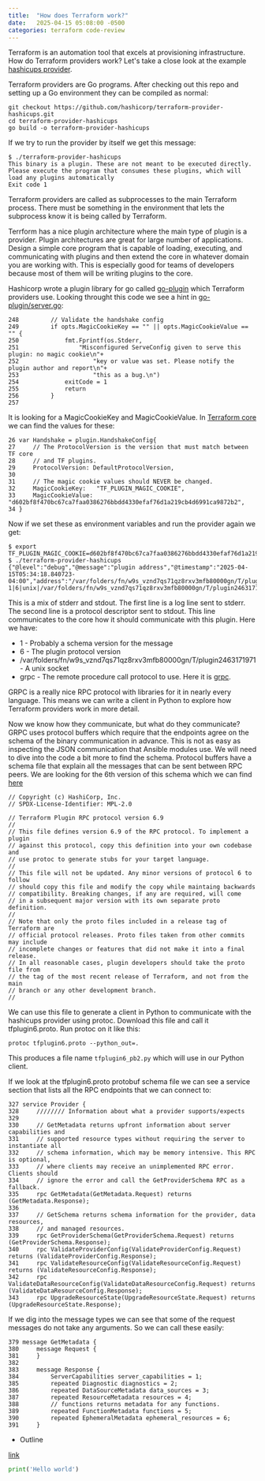 ```yaml
---
title:  "How does Terraform work?"
date:   2025-04-15 05:08:00 -0500
categories: terraform code-review
---
```


Terraform is an automation tool that excels at provisioning infrastructure. How do Terraform providers work?  Let's
take a close look at the example [hashicups provider](https://github.com/hashicorp/terraform-provider-hashicups).

Terraform providers are Go programs.  After checking out this repo and setting up a Go environment they can be compiled
as normal:

    git checkout https://github.com/hashicorp/terraform-provider-hashicups.git
    cd terraform-provider-hashicups
    go build -o terraform-provider-hashicups

If we try to run the provider by itself we get this message:


    $ ./terraform-provider-hashicups
    This binary is a plugin. These are not meant to be executed directly.
    Please execute the program that consumes these plugins, which will
    load any plugins automatically
    Exit code 1

Terraform providers are called as subprocesses to the main Terraform process.
There must be something in the environment that lets the subprocess know it is
being called by Terraform.

Terrform has a nice plugin architecture where the main type of plugin is a
provider. Plugin architectures are great for large number of applications.
Design a simple core program that is capable of loading, executing, and
communicating with plugins and then extend the core in whatever domain you
are working with.  This is especially good for teams of developers because
most of them will be writing plugins to the core.

Hashicorp wrote a plugin library for go called [go-plugin](https://github.com/hashicorp/go-plugin)
which Terraform providers use. Looking throught this code we see a hint in [go-plugin/server.go](https://github.com/hashicorp/go-plugin/blob/cfdf485783602a2ca85502dedebf441be7bcbc8d/server.go#L248):


    248         // Validate the handshake config
    249         if opts.MagicCookieKey == "" || opts.MagicCookieValue == "" {
    250             fmt.Fprintf(os.Stderr,
    251                 "Misconfigured ServeConfig given to serve this plugin: no magic cookie\n"+
    252                     "key or value was set. Please notify the plugin author and report\n"+
    253                     "this as a bug.\n")
    254             exitCode = 1
    255             return
    256         }
    257

It is looking for a MagicCookieKey and MagicCookieValue. In [Terraform core](https://github.com/hashicorp/terraform/blob/8d2dffedb36a4cf34dc41828e24d1a2833c9c1f5/internal/plugin6/serve.go#L25) we can find the values
for these:

    26 var Handshake = plugin.HandshakeConfig{
    27     // The ProtocolVersion is the version that must match between TF core
    28     // and TF plugins.
    29     ProtocolVersion: DefaultProtocolVersion,
    30
    31     // The magic cookie values should NEVER be changed.
    32     MagicCookieKey:   "TF_PLUGIN_MAGIC_COOKIE",
    33     MagicCookieValue: "d602bf8f470bc67ca7faa0386276bbdd4330efaf76d1a219cb4d6991ca9872b2",
    34 }

Now if we set these as environment variables and run the provider again we get:

    $ export TF_PLUGIN_MAGIC_COOKIE=d602bf8f470bc67ca7faa0386276bbdd4330efaf76d1a219cb4d6991ca9872b2
    $ ./terraform-provider-hashicups 
    {"@level":"debug","@message":"plugin address","@timestamp":"2025-04-15T05:34:18.840723-04:00","address":"/var/folders/fn/w9s_vznd7qs71qz8rxv3mfb80000gn/T/plugin2463171971","network":"unix"}
    1|6|unix|/var/folders/fn/w9s_vznd7qs71qz8rxv3mfb80000gn/T/plugin2463171971|grpc|


This is a mix of stderr and stdout.  The first line is a log line sent to stderr.  The second line is a protocol descriptor
sent to stdout.  This line communicates to the core how it should communicate with this plugin.  Here we have:

* 1 - Probably a schema version for the message
* 6 - The plugin protocol version
* /var/folders/fn/w9s_vznd7qs71qz8rxv3mfb80000gn/T/plugin2463171971 - A unix socket
* grpc - The remote procedure call protocol to use.  Here it is [grpc](https://grpc.io/).


GRPC is a really nice RPC protocol with libraries for it in nearly every language. This means
we can write a client in Python to explore how Terraform providers work in more detail.

Now we know how they communicate, but what do they communicate?   GRPC uses protocol buffers
which require that the endpoints agree on the schema of the binary communication in advance.
This is not as easy as inspecting the JSON communication that Ansible modules use.  We will
need to dive into the code a bit more to find the schema.  Protocol buffers have a schema
file that explain all the messages that can be sent between RPC peers.  We are looking
for the 6th version of this schema which we can find [here](https://github.com/hashicorp/terraform/blob/c161997dbfc7a5eeca10c465c5e1f347ceaecbd0/docs/plugin-protocol/tfplugin6.9.proto)


    // Copyright (c) HashiCorp, Inc.
    // SPDX-License-Identifier: MPL-2.0

    // Terraform Plugin RPC protocol version 6.9
    //
    // This file defines version 6.9 of the RPC protocol. To implement a plugin
    // against this protocol, copy this definition into your own codebase and
    // use protoc to generate stubs for your target language.
    //
    // This file will not be updated. Any minor versions of protocol 6 to follow
    // should copy this file and modify the copy while maintaing backwards
    // compatibility. Breaking changes, if any are required, will come
    // in a subsequent major version with its own separate proto definition.
    //
    // Note that only the proto files included in a release tag of Terraform are
    // official protocol releases. Proto files taken from other commits may include
    // incomplete changes or features that did not make it into a final release.
    // In all reasonable cases, plugin developers should take the proto file from
    // the tag of the most recent release of Terraform, and not from the main
    // branch or any other development branch.
    //

We can use this file to generate a client in Python to communicate with the hashicups provider using
protoc.  Download this file and call it tfplugin6.proto. Run protoc on it like this:

    protoc tfplugin6.proto --python_out=.


This produces a file name `tfplugin6_pb2.py` which will use in our Python client.


If we look at the tfplugin6.proto protobuf schema file we can see a service section that lists
all the RPC endpoints that we can connect to:


    327 service Provider {
    328     //////// Information about what a provider supports/expects
    329     
    330     // GetMetadata returns upfront information about server capabilities and
    331     // supported resource types without requiring the server to instantiate all
    332     // schema information, which may be memory intensive. This RPC is optional,
    333     // where clients may receive an unimplemented RPC error. Clients should
    334     // ignore the error and call the GetProviderSchema RPC as a fallback.
    335     rpc GetMetadata(GetMetadata.Request) returns (GetMetadata.Response);
    336 
    337     // GetSchema returns schema information for the provider, data resources,
    338     // and managed resources.
    339     rpc GetProviderSchema(GetProviderSchema.Request) returns (GetProviderSchema.Response);
    340     rpc ValidateProviderConfig(ValidateProviderConfig.Request) returns (ValidateProviderConfig.Response);
    341     rpc ValidateResourceConfig(ValidateResourceConfig.Request) returns (ValidateResourceConfig.Response);
    342     rpc ValidateDataResourceConfig(ValidateDataResourceConfig.Request) returns (ValidateDataResourceConfig.Response);
    343     rpc UpgradeResourceState(UpgradeResourceState.Request) returns (UpgradeResourceState.Response);


If we dig into the message types we can see that some of the request messages do not take any arguments. So we can
call these easily:


    379 message GetMetadata {
    380     message Request {
    381     }
    382 
    383     message Response {
    384         ServerCapabilities server_capabilities = 1;
    385         repeated Diagnostic diagnostics = 2;
    386         repeated DataSourceMetadata data_sources = 3;
    387         repeated ResourceMetadata resources = 4;
    388         // functions returns metadata for any functions.
    389         repeated FunctionMetadata functions = 5;
    390         repeated EphemeralMetadata ephemeral_resources = 6;
    391     }












* Outline

[link](https://benthomasson.com)

```python
print('Hello world')
```
